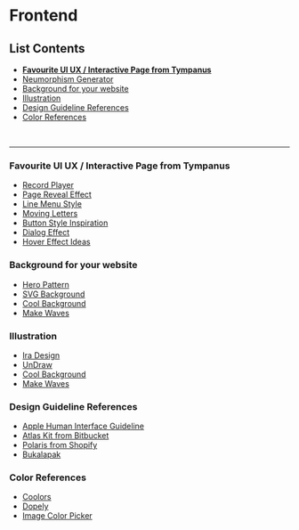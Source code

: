 # Frontend

## List Contents

- **[Favourite UI UX / Interactive Page from Tympanus](#favourite-ui-ux-/-interactive-page-from-tympanus)**
- [Neumorphism Generator](https://neumorphism.io/)
- [Background for your website](#background-for-your-website)
- [Illustration](#illustration)
- [Design Guideline References](#design-guideline-references)
- [Color References](#color-references)

<br>
<hr>

### Favourite UI UX / Interactive Page from Tympanus

- [Record Player](https://tympanus.net/Development/RecordPlayer/)
- [Page Reveal Effect](https://tympanus.net/Tutorials/PageRevealEffects/)
- [Line Menu Style](https://tympanus.net/Development/LineMenuStyles/)
- [Moving Letters](https://tobiasahlin.com/moving-letters/)
- [Button Style Inspiration](http://tympanus.net/Development/ButtonStylesInspiration/)
- [Dialog Effect](https://tympanus.net/Development/DialogEffects/don.html)
- [Hover Effect Ideas](https://tympanus.net/Development/HoverEffectIdeas/)

### Background for your website

- [Hero Pattern](https://www.heropatterns.com/)
- [SVG Background](https://www.svgbackgrounds.com/)
- [Cool Background](https://coolbackgrounds.io/)
- [Make Waves](https://getwaves.io/)

### Illustration

- [Ira Design](https://iradesign.io/gallery/illustrations/)
- [UnDraw](https://undraw.co/illustrations/)
- [Cool Background](https://coolbackgrounds.io/)
- [Make Waves](https://getwaves.io/)

### Design Guideline References

- [Apple Human Interface Guideline](https://developer.apple.com/design/human-interface-guidelines/)
- [Atlas Kit from Bitbucket](https://atlaskit.atlassian.com/)
- [Polaris from Shopify](https://polaris.shopify.com/)
- [Bukalapak](https://brand.bukalapak.design/)

### Color References

- [Coolors](https://coolors.co/)
- [Dopely](http://dopely.top/)
- [Image Color Picker](https://imagecolorpicker.com/)

